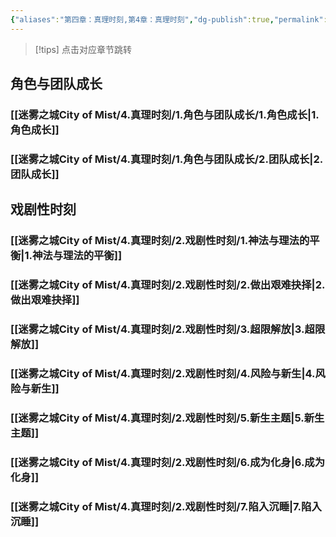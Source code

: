 ```yaml
---
{"aliases":"第四章：真理时刻,第4章：真理时刻","dg-publish":true,"permalink":"/city-of-mist/4/0/","dgPassFrontmatter":true}
---
```


>[!tips] 点击对应章节跳转

## 角色与团队成长

### [[迷雾之城City of Mist/4.真理时刻/1.角色与团队成长/1.角色成长\|1.角色成长]]

### [[迷雾之城City of Mist/4.真理时刻/1.角色与团队成长/2.团队成长\|2.团队成长]]

## 戏剧性时刻

### [[迷雾之城City of Mist/4.真理时刻/2.戏剧性时刻/1.神法与理法的平衡\|1.神法与理法的平衡]]

### [[迷雾之城City of Mist/4.真理时刻/2.戏剧性时刻/2.做出艰难抉择\|2.做出艰难抉择]]

### [[迷雾之城City of Mist/4.真理时刻/2.戏剧性时刻/3.超限解放\|3.超限解放]]

### [[迷雾之城City of Mist/4.真理时刻/2.戏剧性时刻/4.风险与新生\|4.风险与新生]]

### [[迷雾之城City of Mist/4.真理时刻/2.戏剧性时刻/5.新生主题\|5.新生主题]]

### [[迷雾之城City of Mist/4.真理时刻/2.戏剧性时刻/6.成为化身\|6.成为化身]]

### [[迷雾之城City of Mist/4.真理时刻/2.戏剧性时刻/7.陷入沉睡\|7.陷入沉睡]]

